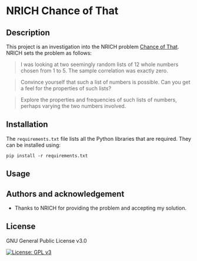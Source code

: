 # NRICH Chance of That

## Description

This project is an investigation into the NRICH problem [Chance of That](https://nrich.maths.org/7287). NRICH sets the problem as follows:

> I was looking at two seemingly random lists of 12 whole numbers chosen from 1 to 5. The sample correlation was exactly zero.

> Convince yourself that such a list of numbers is possible. Can you get a feel for the properties of such lists?

> Explore the properties and frequencies of such lists of numbers, perhaps varying the two numbers involved.

## Installation

The `requirements.txt` file lists all the Python libraries that are required. They can be installed using:

```
pip install -r requirements.txt
```

## Usage

## Authors and acknowledgement

- Thanks to NRICH for providing the problem and accepting my solution.

## License

GNU General Public License v3.0

[![License: GPL v3](https://img.shields.io/badge/License-GPLv3-blue.svg)](https://www.gnu.org/licenses/gpl-3.0)
